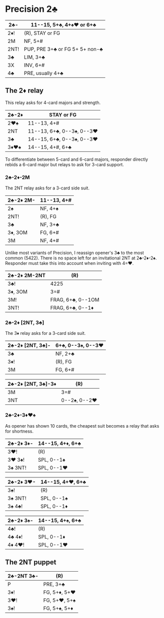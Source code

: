 # Precision 2♣

| 2♣-  | 11--15, 5+♣, 4+♠♥ or 6+♣ |
|------|--------------------------|
| 2♦!  | (R), STAY or FG
| 2M   | NF, 5+#
| 2NT! | PUP, PRE 3+♣ or FG 5+ 5+ non-♣
| 3♣   | LIM, 3+♣
| 3X   | INV, 6+#
| 4♣   | PRE, usually 4+♣

## The 2♦ relay

This relay asks for 4-card majors and strength.

| 2♣-2♦ | STAY or FG |
|-------|------------|
| 2♥♠   | 11--13, 4+#
| 2NT   | 11--13, 6+♣, 0--3♠, 0--3♥
| 3♣    | 14--15, 6+♣, 0--3♠, 0--3♥
| 3♦♥♠  | 14--15, 4+#, 6+♣

To differentiate between 5-card and 6-card majors, responder directly rebids a
6-card major but relays to ask for 3-card support.

### 2♣-2♦-2M

The 2NT relay asks for a 3-card side suit.

| 2♣-2♦ 2M- | 11--13, 4+# |
|-----------|-------------|
| 2♠        | NF, 4+♠
| 2NT!      | (R), FG
| 3♣        | NF, 3+♣
| 3♦, 3OM   | FG, 6+#
| 3M        | NF, 4+#

Unlike most variants of Precision, I reassign opener's 3♣ to the most common (5422).
There is no space left for an invitational 2NT at 2♣-2♦-2♠.  Responder must take
this into account when inviting with 4=♥.

| 2♣-2♦ 2M-2NT | (R) |
|--------------|-----|
| 3♣!          | 4225
| 3♦, 3OM      | 3=#
| 3M!          | FRAG, 6+♣, 0--1OM
| 3NT!         | FRAG, 6+♣, 0--1♦

### 2♣-2♦ [2NT, 3♣]

The 3♦ relay asks for a 3-card side suit.

| 2♣-2♦ [2NT, 3♣]- | 6+♣, 0--3♠, 0--3♥ |
|------------------|-------------------|
| 3♣               | NF, 2+♣
| 3♦!              | (R), FG
| 3M               | FG, 6+#

| 2♣-2♦ [2NT, 3♣]-3♦ | (R) |
|--------------------|-----|
| 3M                 | 3=#
| 3NT                | 0--2♠, 0--2♥

### 2♣-2♦-3♦♥♠

As opener has shown 10 cards, the cheapest suit becomes a relay that asks for
shortness.

| 2♣-2♦ 3♦- | 14--15, 4+♦, 6+♣ |
|-----------|------------------|
| 3♥!       | (R)
| 3♥ 3♠!    | SPL, 0--1♠
| 3♠ 3NT!   | SPL, 0--1♥

| 2♣-2♦ 3♥- | 14--15, 4+♥, 6+♣ |
|-----------|------------------|
| 3♠!       | (R)
| 3♠ 3NT!   | SPL, 0--1♠
| 3♠ 4♣!    | SPL, 0--1♦

| 2♣-2♦ 3♠- | 14--15, 4+♠, 6+♣ |
|-----------|------------------|
| 4♣!       | (R)
| 4♣ 4♦!    | SPL, 0--1♦
| 4♦ 4♥!    | SPL, 0--1♥

## The 2NT puppet

| 2♣-2NT 3♣- | (R) |
|------------|-----|
| P          | PRE, 3+♣
| 3♦!        | FG, 5+♦, 5+♥
| 3♥!        | FG, 5+♥, 5+♠
| 3♠!        | FG, 5+♠, 5+♦
